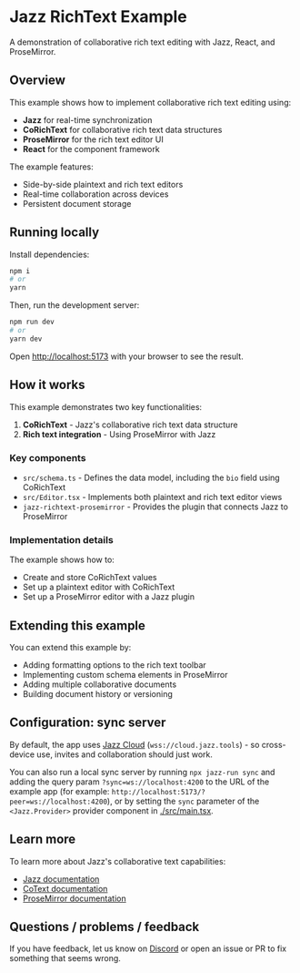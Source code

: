 # Jazz RichText Example

A demonstration of collaborative rich text editing with Jazz, React, and ProseMirror.

## Overview

This example shows how to implement collaborative rich text editing using:

- **Jazz** for real-time synchronization
- **CoRichText** for collaborative rich text data structures
- **ProseMirror** for the rich text editor UI
- **React** for the component framework

The example features:

- Side-by-side plaintext and rich text editors
- Real-time collaboration across devices
- Persistent document storage

## Running locally

Install dependencies:

```bash
npm i
# or
yarn
```

Then, run the development server:

```bash
npm run dev
# or
yarn dev
```

Open [http://localhost:5173](http://localhost:5173) with your browser to see the result.

## How it works

This example demonstrates two key functionalities:

1. **CoRichText** - Jazz's collaborative rich text data structure
2. **Rich text integration** - Using ProseMirror with Jazz

### Key components

- `src/schema.ts` - Defines the data model, including the `bio` field using CoRichText
- `src/Editor.tsx` - Implements both plaintext and rich text editor views
- `jazz-richtext-prosemirror` - Provides the plugin that connects Jazz to ProseMirror

### Implementation details

The example shows how to:

- Create and store CoRichText values
- Set up a plaintext editor with CoRichText
- Set up a ProseMirror editor with a Jazz plugin

## Extending this example

You can extend this example by:

- Adding formatting options to the rich text toolbar
- Implementing custom schema elements in ProseMirror
- Adding multiple collaborative documents
- Building document history or versioning

## Configuration: sync server

By default, the app uses [Jazz Cloud](https://jazz.tools/cloud) (`wss://cloud.jazz.tools`) - so cross-device use, invites and collaboration should just work.

You can also run a local sync server by running `npx jazz-run sync` and adding the query param `?sync=ws://localhost:4200` to the URL of the example app (for example: `http://localhost:5173/?peer=ws://localhost:4200`), or by setting the `sync` parameter of the `<Jazz.Provider>` provider component in [./src/main.tsx](./src/main.tsx).

## Learn more

To learn more about Jazz's collaborative text capabilities:

- [Jazz documentation](https://jazz.tools/docs)
- [CoText documentation](https://jazz.tools/docs/using-covalues/cotext)
- [ProseMirror documentation](https://prosemirror.net/docs/)

## Questions / problems / feedback

If you have feedback, let us know on [Discord](https://discord.gg/utDMjHYg42) or open an issue or PR to fix something that seems wrong.
